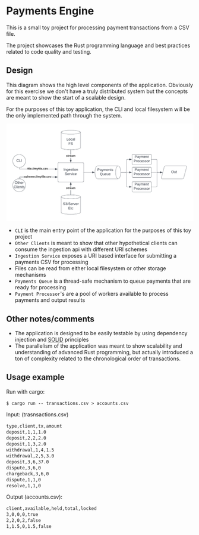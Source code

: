 # Payments Engine

This is a small toy project for processing payment transactions from a CSV file.

The project showcases the Rust programming language and best practices related to code quality and testing.

## Design

This diagram shows the high level components of the application. Obviously for this exercise we don't have a truly distributed system but the concepts are meant to show the start of a scalable design.

For the purposes of this toy application, the CLI and local filesystem will be the only implemented path through the system.

![Payments Engine](design.png)

* `CLI` is the main entry point of the application for the purposes of this toy project
* `Other Clients` is meant to show that other hypothetical clients can consume the ingestion api with different URI schemes 
* `Ingestion Service` exposes a URI based interface for submitting a payments CSV for processing
* Files can be read from either local filesystem or other storage mechanisms
* `Payments Queue` is a thread-safe mechanism to queue payments that are ready for processing
* `Payment Processor`'s are a pool of workers available to process payments and output results

## Other notes/comments

* The application is designed to be easily testable by using dependency injection and [SOLID](https://en.wikipedia.org/wiki/SOLID) principles
* The parallelism of the application was meant to show scalability and understanding of advanced Rust programming, but actually introduced a ton of complexity related to the chronological order of transactions.

## Usage example

Run with cargo:
```
$ cargo run -- transactions.csv > accounts.csv
```

Input: (trasnsactions.csv)
```
type,client,tx,amount
deposit,1,1,1.0
deposit,2,2,2.0
deposit,1,3,2.0
withdrawal,1,4,1.5
withdrawal,2,5,3.0
deposit,3,6,37.0
dispute,3,6,0
chargeback,3,6,0
dispute,1,1,0
resolve,1,1,0
```

Output (accounts.csv):
```
client,available,held,total,locked
3,0,0,0,true
2,2,0,2,false
1,1.5,0,1.5,false
```